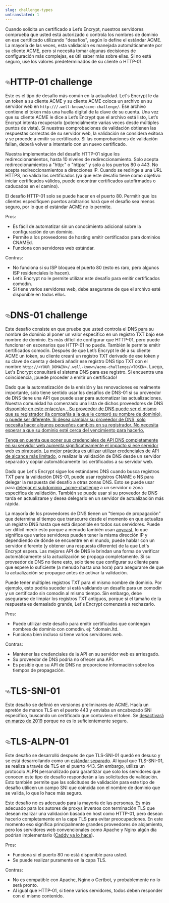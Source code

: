 ```yaml
---
slug: challenge-types
untranslated: 1
---
```

<p>Cuando solicita un certificado a Let’s Encrypt, nuestros servidores comprueba que usted está autorizado o controla los nombres de dominio en ese certificado utilizando "desafíos", según lo define el estándar ACME. La mayoría de las veces, esta validación es manejada automáticamente por su cliente ACME, pero si necesita tomar algunas decisiones de configuración más complejas, es útil saber más sobre ellas. Si no está seguro, use los valores predeterminados de su cliente o HTTP-01.</p>

<h1><a id="user-content-http-01-challenge" class="anchor" aria-hidden="true" href="#http-01-challenge"><svg class="octicon octicon-link" viewBox="0 0 16 16" version="1.1" width="16" height="16" aria-hidden="true"><path fill-rule="evenodd" d="M4 9h1v1H4c-1.5 0-3-1.69-3-3.5S2.55 3 4 3h4c1.45 0 3 1.69 3 3.5 0 1.41-.91 2.72-2 3.25V8.59c.58-.45 1-1.27 1-2.09C10 5.22 8.98 4 8 4H4c-.98 0-2 1.22-2 2.5S3 9 4 9zm9-3h-1v1h1c1 0 2 1.22 2 2.5S13.98 12 13 12H9c-.98 0-2-1.22-2-2.5 0-.83.42-1.64 1-2.09V6.25c-1.09.53-2 1.84-2 3.25C6 11.31 7.55 13 9 13h4c1.45 0 3-1.69 3-3.5S14.5 6 13 6z"></path></svg></a>HTTP-01 challenge</h1>

<p>Este es el tipo de desafío más común en la actualidad. Let's Encrypt le da un token a su cliente ACME y su cliente ACME coloca un archivo en su servidor web en <code>http://<YOUR_DOMAIN>/.well-known/acme-challenge/<TOKEN></code>. Ese archivo contiene el token más una huella digital de la clave de su cuenta. Una vez que su cliente ACME le dice a Let’s Encrypt que el archivo está listo, Let’s Encrypt intenta recuperarlo (potencialmente varias veces desde múltiples puntos de vista). Si nuestras comprobaciones de validación obtienen las respuestas correctas de su servidor web, la validación se considera exitosa y se procede a emitir su certificado. Si las comprobaciones de validación fallan, deberá volver a intentarlo con un nuevo certificado.</p>

<p>Nuestra implementación del desafío HTTP-01 sigue los redireccionamientos, hasta 10 niveles de redireccionamiento. Solo acepta redireccionamientos a "http:" o "https:" y solo a los puertos 80 o 443. No acepta redireccionamientos a direcciones IP. Cuando se redirige a una URL HTTPS, no valida los certificados (ya que este desafío tiene como objetivo iniciar certificados válidos, puede encontrar certificados autofirmados o caducados en el camino).</p>

<p>El desafío HTTP-01 solo se puede hacer en el puerto 80. Permitir que los clientes especifiquen puertos arbitrarios hará que el desafío sea menos seguro, por lo que el estándar ACME no lo permite.</p>

<p>Pros:</p>
<ul>
<li> Es fácil de automatizar sin un conocimiento adicional sobre la configuración de un dominio.</li>
<li> Permite a los proveedores de hosting emitir certificados para dominios CNAMEd.</li>
<li> Funciona con servidores web estándar.</li>
</ul>
<p>Contras:</p>
<ul>
<li> No funciona si su ISP bloquea el puerto 80 (esto es raro, pero algunos ISP residenciales lo hacen).</li>
<li> Let’s Encrypt no le permite utilizar este desafío para emitir certificados comodín.</li>
<li> Si tiene varios servidores web, debe asegurarse de que el archivo esté disponible en todos ellos.</li>
</ul>
<h1><a id="user-content-dns-01-challenge" class="anchor" aria-hidden="true" href="#dns-01-challenge"><svg class="octicon octicon-link" viewBox="0 0 16 16" version="1.1" width="16" height="16" aria-hidden="true"><path fill-rule="evenodd" d="M4 9h1v1H4c-1.5 0-3-1.69-3-3.5S2.55 3 4 3h4c1.45 0 3 1.69 3 3.5 0 1.41-.91 2.72-2 3.25V8.59c.58-.45 1-1.27 1-2.09C10 5.22 8.98 4 8 4H4c-.98 0-2 1.22-2 2.5S3 9 4 9zm9-3h-1v1h1c1 0 2 1.22 2 2.5S13.98 12 13 12H9c-.98 0-2-1.22-2-2.5 0-.83.42-1.64 1-2.09V6.25c-1.09.53-2 1.84-2 3.25C6 11.31 7.55 13 9 13h4c1.45 0 3-1.69 3-3.5S14.5 6 13 6z"></path></svg></a>DNS-01 challenge</h1>

<p>Este desafío consiste en que pruebe que usted controla el DNS para su nombre de dominio al poner un valor específico en un registro TXT bajo ese nombre de dominio. Es más difícil de configurar que HTTP-01, pero puede funcionar en escenarios que HTTP-01 no puede. También le permite emitir certificados comodín. Después de que Let’s Encrypt le dé a su cliente ACME un token, su cliente creará un registro TXT derivado de ese token y su clave de cuenta y deberá añadir ese registro DNS tipo TXT con el nombre <code>http://&lt;YOUR_DOMAIN&gt;/.well-known/acme-challenge/&lt;TOKEN&gt;</code>. Luego, Let's Encrypt consultará el sistema DNS para ese registro. Si encuentra una coincidencia, ¡puede proceder a emitir un certificado!</p>

<p>Dado que la automatización de la emisión y las renovaciones es realmente importante, solo tiene sentido usar los desafíos de DNS-01 si su proveedor de DNS tiene una API que puede usar para automatizar las actualizaciones. Nuestra comunidad ha comenzado una lista de dichos proveedores de DNS <a href="https://community.letsencrypt.org/t/dns-providers-who-easily-integrate-with-lets-encrypt-dns-validation/86438">disponible en este enlace/a> . Su proveedor de DNS puede ser el mismo que su registrador (la compañía a la que le compró su nombre de dominio), o puede ser diferente. Si desea cambiar su proveedor de DNS, solo necesita hacer algunos pequeños cambios en su registrador. No necesita esperar a que su dominio esté cerca del vencimiento para hacerlo.</p>

<p>Tenga en cuenta que poner sus credenciales de API DNS completamente en su servidor web aumenta significativamente el impacto si ese servidor web es pirateado. La mejor práctica es utilizar utilizar <a href="https://www.eff.org/deeplinks/2018/02/technical-deep-dive-securing-automation-acme-dns-challenge-validation">credenciales de API de alcance más limitado</a>, o realizar la validación de DNS desde un servidor separado y copiar automáticamente los certificados a su servidor web.</p>

<p>Dado que Let's Encrypt sigue los estándares DNS cuando busca registros TXT para la validación DNS-01, puede usar registros CNAME o NS para delegar la respuesta del desafío a otras zonas DNS. Esto se puede usar para <a href="https://www.eff.org/deeplinks/2018/02/technical-deep-dive-securing-automation-acme-dns-challenge-validation">delegar el subdominio _acme-challenge</a> a un servidor o zona específica de validación. También se puede usar si su proveedor de DNS tarda en actualizarse y desea delegarlo en un servidor de actualización más rápida.</p>

<p>La mayoría de los proveedores de DNS tienen un "tiempo de propagación" que determina el tiempo que transcurre desde el momento en que actualiza un registro DNS hasta que está disponible en todos sus servidores. Puede ser difícil medir esto porque a menudo también usan <a href="https://en.wikipedia.org/wiki/Anycast">anycast</a>, lo que significa que varios servidores pueden tener la misma dirección IP y dependiendo de dónde se encuentre en el mundo, puede hablar con un servidor diferente (y obtener una respuesta diferente) de la que Let's Encrypt espera. Las mejores API de DNS le brindan una forma de verificar automáticamente si la actualización se propaga completamente. Si su proveedor de DNS no tiene esto, solo tiene que configurar su cliente para que espere lo suficiente (a menudo hasta una hora) para asegurarse de que la actualización se propague antes de activar la validación.</p>

<p>Puede tener múltiples registros TXT para el mismo nombre de dominio. Por ejemplo, esto podría suceder si está validando un desafío para un comodín y un certificado sin comodín al mismo tiempo. Sin embargo, debe asegurarse de limpiar los registros TXT antiguos, porque si el tamaño de la respuesta es demasiado grande, Let's Encrypt comenzará a rechazarlo.</p>

<p>Pros:</p>
<ul>
<li> Puede utilizar este desafío para emitir certificados que contengan nombres de dominio con comodín. ej: *.domain.ltd.</li>
<li> Funciona bien incluso si tiene varios servidores web.</li>
</ul>
<p>Contras:</p>
<ul>
<li> Mantener las credenciales de la API en su servidor web es arriesgado.</li>
<li> Su proveedor de DNS podría no ofrecer una API.</li>
<li> Es posible que su API de DNS no proporcione información sobre los tiempos de propagación.</li>
</ul>
<h1><a id="user-content-tls-sni-01" class="anchor" aria-hidden="true" href="#tls-sni-01"><svg class="octicon octicon-link" viewBox="0 0 16 16" version="1.1" width="16" height="16" aria-hidden="true"><path fill-rule="evenodd" d="M4 9h1v1H4c-1.5 0-3-1.69-3-3.5S2.55 3 4 3h4c1.45 0 3 1.69 3 3.5 0 1.41-.91 2.72-2 3.25V8.59c.58-.45 1-1.27 1-2.09C10 5.22 8.98 4 8 4H4c-.98 0-2 1.22-2 2.5S3 9 4 9zm9-3h-1v1h1c1 0 2 1.22 2 2.5S13.98 12 13 12H9c-.98 0-2-1.22-2-2.5 0-.83.42-1.64 1-2.09V6.25c-1.09.53-2 1.84-2 3.25C6 11.31 7.55 13 9 13h4c1.45 0 3-1.69 3-3.5S14.5 6 13 6z"></path></svg></a>TLS-SNI-01</h1>

<p>Este desafío se definió en versiones preliminares de ACME. Hacía un apretón de manos TLS en el puerto 443 y enviaba un encabezado SNI específico, buscando un certificado que contuviera el token. Se <a href="https://community.letsencrypt.org/t/march-13-2019-end-of-life-for-all-tls-sni-01-validation-support/74209">desactivará en marzo de 2019</a> porque no es lo suficientemente seguro.</p>

<h1><a id="user-content-tls-alpn-01" class="anchor" aria-hidden="true" href="#tls-alpn-01"><svg class="octicon octicon-link" viewBox="0 0 16 16" version="1.1" width="16" height="16" aria-hidden="true"><path fill-rule="evenodd" d="M4 9h1v1H4c-1.5 0-3-1.69-3-3.5S2.55 3 4 3h4c1.45 0 3 1.69 3 3.5 0 1.41-.91 2.72-2 3.25V8.59c.58-.45 1-1.27 1-2.09C10 5.22 8.98 4 8 4H4c-.98 0-2 1.22-2 2.5S3 9 4 9zm9-3h-1v1h1c1 0 2 1.22 2 2.5S13.98 12 13 12H9c-.98 0-2-1.22-2-2.5 0-.83.42-1.64 1-2.09V6.25c-1.09.53-2 1.84-2 3.25C6 11.31 7.55 13 9 13h4c1.45 0 3-1.69 3-3.5S14.5 6 13 6z"></path></svg></a>TLS-ALPN-01</h1>

<p>Este desafío se desarrolló después de que TLS-SNI-01 quedó en desuso y se está desarrollando como un <a href="https://tools.ietf.org/html/draft-ietf-acme-tls-alpn-01">estándar separado</a>. Al igual que TLS-SNI-01, se realiza a través de TLS en el puerto 443. Sin embargo, utiliza un protocolo ALPN personalizado para garantizar que solo los servidores que conocen este tipo de desafío responderán a las solicitudes de validación. Esto también permite que las solicitudes de validación para este tipo de desafío utilicen un campo SNI que coincida con el nombre de dominio que se valida, lo que lo hace más seguro.</p>

<p>Este desafío no es adecuado para la mayoría de las personas. Es más adecuado para los autores de proxys inversos con terminación TLS que desean realizar una validación basada en host como HTTP-01, pero desean hacerlo completamente en la capa TLS para evitar  preocupaciones. En este momento eso significa principalmente grandes proveedores de alojamiento, pero los servidores web convencionales como Apache y Nginx algún día podrían implementarlo (<a href="https://caddy.community/t/caddy-supports-the-acme-tls-alpn-challenge/4860">Caddy ya lo hace</a>).</p>

<p>Pros:</p>
<ul>
<li> Funciona si el puerto 80 no está disponible para usted.</li>
<li> Se puede realizar puramente en la capa TLS.</li>
</ul>
<p>Contras:</p>
<ul>
<li> No es compatible con Apache, Nginx o Certbot, y probablemente no lo será pronto.</li>
<li> Al igual que HTTP-01, si tiene varios servidores, todos deben responder con el mismo contenido.</li>
</ul>
